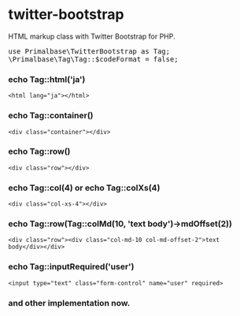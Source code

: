 twitter-bootstrap
=================

HTML markup class with Twitter Bootstrap for PHP.

<pre>
use Primalbase\TwitterBootstrap as Tag;
\Primalbase\Tag\Tag::$codeFormat = false;
</pre>

### echo Tag::html('ja') ###

`<html lang="ja"></html>`

### echo Tag::container() ###

`<div class="container"></div>`

### echo Tag::row() ###

`<div class="row"></div>`

### echo Tag::col(4) or echo Tag::colXs(4) ###

`<div class="col-xs-4"></div>`

### echo Tag::row(Tag::colMd(10, 'text body')->mdOffset(2)) ###

`<div class="row"><div class="col-md-10 col-md-offset-2">text body</div></div>`

### echo Tag::inputRequired('user') ###

`<input type="text" class="form-control" name="user" required>`

### and other implementation now. ###